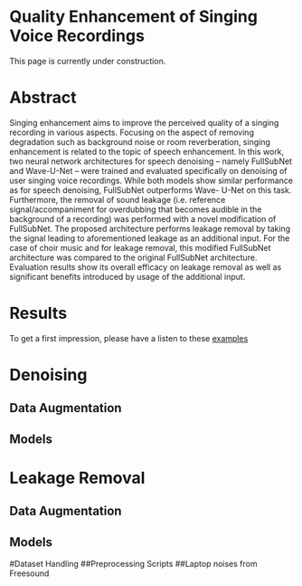 # Quality Enhancement of Singing Voice Recordings
This page is currently under construction.

# Abstract
Singing enhancement aims to improve the perceived quality of a singing recording in various aspects. 
Focusing on the aspect of removing degradation such as background noise or room reverberation, singing enhancement is related to the topic of speech enhancement. 
In this work, two neural network architectures for speech denoising – namely FullSubNet and Wave-U-Net – were trained and evaluated specifically on denoising of user singing voice recordings. 
While both models show similar performance as for speech denoising, FullSubNet outperforms Wave- U-Net on this task. Furthermore, the removal of sound leakage (i.e. reference signal/accompaniment for overdubbing that becomes audible in the background of a recording) was performed with a novel modification of FullSubNet. 
The proposed architecture performs leakage removal by taking the signal leading to aforementioned leakage as an additional input. For the case of choir music and for leakage removal, this modified FullSubNet architecture was compared to the original FullSubNet architecture. 
Evaluation results show its overall efficacy on leakage removal as well as significant benefits introduced by usage of the additional input.

# Results
To get a first impression, please have a listen to these [examples](https://wimmerb.github.io/singing-quality-enhancement/)


# Denoising
## Data Augmentation
## Models
# Leakage Removal
## Data Augmentation
## Models

#Dataset Handling
##Preprocessing Scripts
##Laptop noises from Freesound
